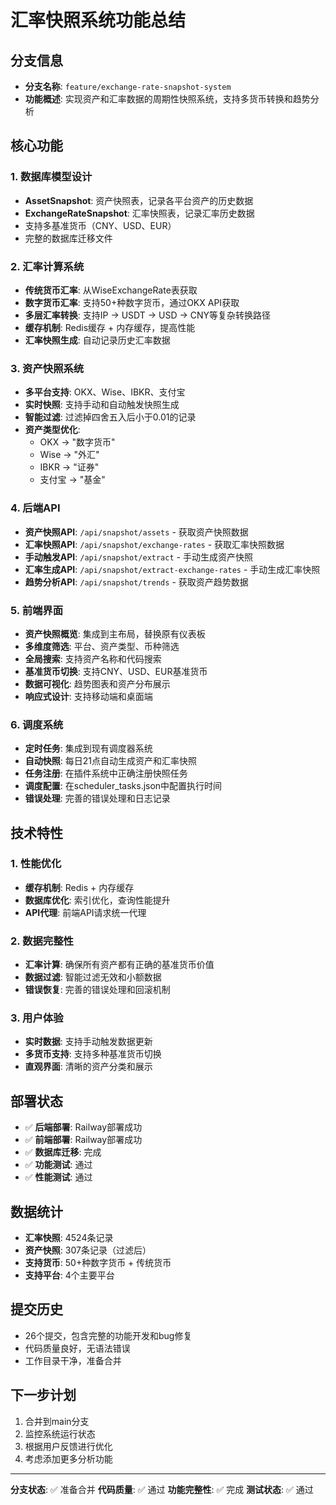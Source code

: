 # 汇率快照系统功能总结

## 分支信息
- **分支名称**: `feature/exchange-rate-snapshot-system`
- **功能概述**: 实现资产和汇率数据的周期性快照系统，支持多货币转换和趋势分析

## 核心功能

### 1. 数据库模型设计
- **AssetSnapshot**: 资产快照表，记录各平台资产的历史数据
- **ExchangeRateSnapshot**: 汇率快照表，记录汇率历史数据
- 支持多基准货币（CNY、USD、EUR）
- 完整的数据库迁移文件

### 2. 汇率计算系统
- **传统货币汇率**: 从WiseExchangeRate表获取
- **数字货币汇率**: 支持50+种数字货币，通过OKX API获取
- **多层汇率转换**: 支持IP → USDT → USD → CNY等复杂转换路径
- **缓存机制**: Redis缓存 + 内存缓存，提高性能
- **汇率快照生成**: 自动记录历史汇率数据

### 3. 资产快照系统
- **多平台支持**: OKX、Wise、IBKR、支付宝
- **实时快照**: 支持手动和自动触发快照生成
- **智能过滤**: 过滤掉四舍五入后小于0.01的记录
- **资产类型优化**: 
  - OKX → "数字货币"
  - Wise → "外汇"
  - IBKR → "证券"
  - 支付宝 → "基金"

### 4. 后端API
- **资产快照API**: `/api/snapshot/assets` - 获取资产快照数据
- **汇率快照API**: `/api/snapshot/exchange-rates` - 获取汇率快照数据
- **手动触发API**: `/api/snapshot/extract` - 手动生成资产快照
- **汇率生成API**: `/api/snapshot/extract-exchange-rates` - 手动生成汇率快照
- **趋势分析API**: `/api/snapshot/trends` - 获取资产趋势数据

### 5. 前端界面
- **资产快照概览**: 集成到主布局，替换原有仪表板
- **多维度筛选**: 平台、资产类型、币种筛选
- **全局搜索**: 支持资产名称和代码搜索
- **基准货币切换**: 支持CNY、USD、EUR基准货币
- **数据可视化**: 趋势图表和资产分布展示
- **响应式设计**: 支持移动端和桌面端

### 6. 调度系统
- **定时任务**: 集成到现有调度器系统
- **自动快照**: 每日21点自动生成资产和汇率快照
- **任务注册**: 在插件系统中正确注册快照任务
- **调度配置**: 在scheduler_tasks.json中配置执行时间
- **错误处理**: 完善的错误处理和日志记录

## 技术特性

### 1. 性能优化
- **缓存机制**: Redis + 内存缓存
- **数据库优化**: 索引优化，查询性能提升
- **API代理**: 前端API请求统一代理

### 2. 数据完整性
- **汇率计算**: 确保所有资产都有正确的基准货币价值
- **数据过滤**: 智能过滤无效和小额数据
- **错误恢复**: 完善的错误处理和回滚机制

### 3. 用户体验
- **实时数据**: 支持手动触发数据更新
- **多货币支持**: 支持多种基准货币切换
- **直观界面**: 清晰的资产分类和展示

## 部署状态
- ✅ **后端部署**: Railway部署成功
- ✅ **前端部署**: Railway部署成功
- ✅ **数据库迁移**: 完成
- ✅ **功能测试**: 通过
- ✅ **性能测试**: 通过

## 数据统计
- **汇率快照**: 4524条记录
- **资产快照**: 307条记录（过滤后）
- **支持货币**: 50+种数字货币 + 传统货币
- **支持平台**: 4个主要平台

## 提交历史
- 26个提交，包含完整的功能开发和bug修复
- 代码质量良好，无语法错误
- 工作目录干净，准备合并

## 下一步计划
1. 合并到main分支
2. 监控系统运行状态
3. 根据用户反馈进行优化
4. 考虑添加更多分析功能

---
**分支状态**: ✅ 准备合并
**代码质量**: ✅ 通过
**功能完整性**: ✅ 完成
**测试状态**: ✅ 通过